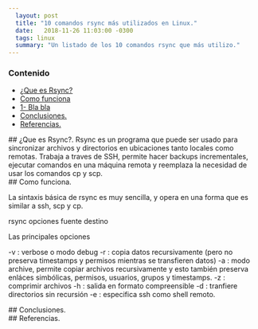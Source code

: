 ```yaml
---
  layout: post
  title: "10 comandos rsync más utilizados en Linux."
  date:   2018-11-26 11:03:00 -0300
  tags: linux
  summary: "Un listado de los 10 comandos rsync que más utilizo."
---
```


<div class="bs-callout bs-callout-success">
<h3>Contenido</h3>
<ul class="list-unstyled">
  <li><a href="#id-section1" >¿Que es Rsync?</a></li>
  <li><a href="#id-section2" >Como funciona</a></li>
  <li><a href="#id-section3" >1- Bla bla</a></li>
  <li><a href="#id-conclusiones" >Conclusiones.</a></li>
  <li><a href="#id-referencias" >Referencias.</a></li>
</ul>
</div>

<div id='id-section1'/>
## ¿Que es Rsync?.
Rsync es un programa que puede ser usado para sincronizar archivos y directorios en ubicaciones tanto locales como remotas. Trabaja a traves de SSH, permite hacer backups incrementales, ejecutar comandos en una máquina remota y reemplaza la necesidad de usar los comandos cp y scp.

<div id='id-section2'/>
## Como funciona.

La sintaxis básica de rsync es muy sencilla, y opera en una forma que es similar a ssh, scp y cp.

rsync opciones fuente destino

Las principales opciones

-v : verbose o modo debug
-r : copia datos recursivamente (pero no preserva timestamps y permisos mientras se transfieren datos)
-a : modo archive, permite copiar archivos recursivamente y esto también preserva enláces simbólicas, permisos, usuarios, grupos y timestamps.
-z : comprimir archivos
-h : salida en formato compreensible
-d : tranfiere directorios sin recursión
-e : especifica ssh como shell remoto.


<div id='id-conclusiones'/>
## Conclusiones.

<div id='id-referencias'/>
## Referencias.
